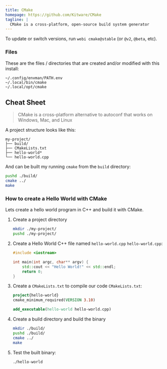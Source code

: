 ```yaml
---
title: CMake
homepage: https://github.com/Kitware/CMake
tagline: |
  CMake is a cross-platform, open-source build system generator
---
```


To update or switch versions, run `webi cmake@stable` (or `@v2`, `@beta`, etc).

### Files

These are the files / directories that are created and/or modified with this
install:

```text
~/.config/envman/PATH.env
~/.local/bin/cmake
~/.local/opt/cmake
```

## Cheat Sheet

> CMake is a cross-platform alternative to autoconf that works on Windows, Mac,
> and Linux

A project structure looks like this:

```text
my-project/
├── build/
├── CMakeLists.txt
├── hello-world*
└── hello-world.cpp
```

And can be built my running `cmake` from the `build` directory:

```sh
pushd ./build/
cmake ../
make
```

### How to create a Hello World with CMake

Lets create a hello world program in C++ and build it with CMake.

1. Create a project directory
   ```sh
   mkdir ./my-project/
   pushd ./my-project/
   ```
2. Create a Hello World C++ file named `hello-world.cpp` `hello-world.cpp`:

   ```cpp
   #include <iostream>

   int main(int argc, char** argv) {
       std::cout << "Hello World!" << std::endl;
       return 0;
   }
   ```

3. Create a `CMakeLists.txt` to compile our code `CMakeLists.txt`:

   ```cmake
   project{hello-world}
   cmake_minimum_required(VERSION 3.10)

   add_executable(hello-world hello-world.cpp)
   ```

4. Create a build directory and build the binary
   ```sh
   mkdir ./build/
   pushd ./build/
   cmake ../
   make
   ```
5. Test the built binary:
   ```sh
   ./hello-world
   ```

